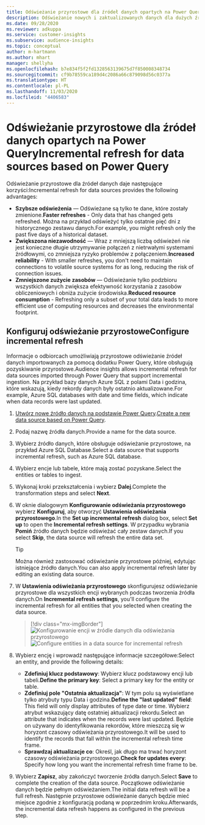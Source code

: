 ```yaml
---
title: Odświeżanie przyrostowe dla źródeł danych opartych na Power Query
description: Odświeżanie nowych i zaktualizowanych danych dla dużych źródeł danych na podstawie Power Query.
ms.date: 09/28/2020
ms.reviewer: adkuppa
ms.service: customer-insights
ms.subservice: audience-insights
ms.topic: conceptual
author: m-hartmann
ms.author: mhart
manager: shellyha
ms.openlocfilehash: b7e834f5f2fd1328563139675d7f850008348734
ms.sourcegitcommit: cf9b78559ca189d4c2086a66c879098d56c0377a
ms.translationtype: HT
ms.contentlocale: pl-PL
ms.lasthandoff: 11/03/2020
ms.locfileid: "4406583"
---
```

# <a name="incremental-refresh-for-data-sources-based-on-power-query"></a><span data-ttu-id="c9d7f-103">Odświeżanie przyrostowe dla źródeł danych opartych na Power Query</span><span class="sxs-lookup"><span data-stu-id="c9d7f-103">Incremental refresh for data sources based on Power Query</span></span>

<span data-ttu-id="c9d7f-104">Odświeżanie przyrostowe dla źródeł danych daje następujące korzyści:</span><span class="sxs-lookup"><span data-stu-id="c9d7f-104">Incremental refresh for data sources provides the following advantages:</span></span>

- <span data-ttu-id="c9d7f-105">**Szybsze odświeżenia** — Odświeżane są tylko te dane, które zostały zmienione.</span><span class="sxs-lookup"><span data-stu-id="c9d7f-105">**Faster refreshes** - Only data that has changed gets refreshed.</span></span> <span data-ttu-id="c9d7f-106">Można na przykład odświeżyć tylko ostatnie pięć dni z historycznego zestawu danych.</span><span class="sxs-lookup"><span data-stu-id="c9d7f-106">For example, you might refresh only the past five days of a historical dataset.</span></span>
- <span data-ttu-id="c9d7f-107">**Zwiększona niezawodność** — Wraz z mniejszą liczbą odświeżeń nie jest konieczne długie utrzymywanie połączeń z nietrwałymi systemami źródłowymi, co zmniejsza ryzyko problemów z połączeniem.</span><span class="sxs-lookup"><span data-stu-id="c9d7f-107">**Increased reliability** - With smaller refreshes, you don't need to maintain connections to volatile source systems for as long, reducing the risk of connection issues.</span></span>
- <span data-ttu-id="c9d7f-108">**Zmniejszone zużycie zasobów** — Odświeżanie tylko podzbioru wszystkich danych zwiększa efektywność korzystania z zasobów obliczeniowych i obniża zużycie środowiska.</span><span class="sxs-lookup"><span data-stu-id="c9d7f-108">**Reduced resource consumption** - Refreshing only a subset of your total data leads to more efficient use of computing resources and decreases the environmental footprint.</span></span>

## <a name="configure-incremental-refresh"></a><span data-ttu-id="c9d7f-109">Konfiguruj odświeżanie przyrostowe</span><span class="sxs-lookup"><span data-stu-id="c9d7f-109">Configure incremental refresh</span></span>

<span data-ttu-id="c9d7f-110">Informacje o odbiorcach umożliwiają przyrostowe odświeżanie źródeł danych importowanych za pomocą dodatku Power Query, które obsługują pozyskiwanie przyrostowe.</span><span class="sxs-lookup"><span data-stu-id="c9d7f-110">Audience insights allows incremental refresh for data sources imported through Power Query that support incremental ingestion.</span></span> <span data-ttu-id="c9d7f-111">Na przykład bazy danych Azure SQL z polami Data i godzina, które wskazują, kiedy rekordy danych były ostatnio aktualizowane.</span><span class="sxs-lookup"><span data-stu-id="c9d7f-111">For example, Azure SQL databases with date and time fields, which indicate when data records were last updated.</span></span>

1. <span data-ttu-id="c9d7f-112">[Utwórz nowe źródło danych na podstawie Power Query](connect-power-query.md).</span><span class="sxs-lookup"><span data-stu-id="c9d7f-112">[Create a new data source based on Power Query](connect-power-query.md).</span></span>

1. <span data-ttu-id="c9d7f-113">Podaj nazwę źródła danych.</span><span class="sxs-lookup"><span data-stu-id="c9d7f-113">Provide a name for the data source.</span></span>

1. <span data-ttu-id="c9d7f-114">Wybierz źródło danych, które obsługuje odświeżanie przyrostowe, na przykład Azure SQL Database.</span><span class="sxs-lookup"><span data-stu-id="c9d7f-114">Select a data source that supports incremental refresh, such as Azure SQL database.</span></span>

1. <span data-ttu-id="c9d7f-115">Wybierz encje lub tabele, które mają zostać pozyskane.</span><span class="sxs-lookup"><span data-stu-id="c9d7f-115">Select the entities or tables to ingest.</span></span>

1. <span data-ttu-id="c9d7f-116">Wykonaj kroki przekształcenia i wybierz **Dalej**.</span><span class="sxs-lookup"><span data-stu-id="c9d7f-116">Complete the transformation steps and select **Next**.</span></span>

1. <span data-ttu-id="c9d7f-117">W oknie dialogowym **Konfigurowanie odświeżania przyrostowego** wybierz **Konfiguruj**, aby otworzyć **Ustawienia odświeżania przyrostowego**.</span><span class="sxs-lookup"><span data-stu-id="c9d7f-117">In the **Set up incremental refresh** dialog box, select **Set up** to open the **Incremental refresh settings**.</span></span> <span data-ttu-id="c9d7f-118">W przypadku wybrania **Pomiń** źródło danych będzie odświeżać cały zestaw danych.</span><span class="sxs-lookup"><span data-stu-id="c9d7f-118">If you select **Skip**, the data source will refresh the entire data set.</span></span>
   > [!TIP]
   > <span data-ttu-id="c9d7f-119">Można również zastosować odświeżanie przyrostowe później, edytując istniejące źródło danych.</span><span class="sxs-lookup"><span data-stu-id="c9d7f-119">You can also apply incremental refresh later by editing an existing data source.</span></span>

1. <span data-ttu-id="c9d7f-120">W **Ustawienia odświeżania przyrostowego** skonfigurujesz odświeżanie przyrostowe dla wszystkich encji wybranych podczas tworzenia źródła danych.</span><span class="sxs-lookup"><span data-stu-id="c9d7f-120">On **Incremental refresh settings**, you'll configure the incremental refresh for all entities that you selected when creating the data source.</span></span>

   > [!div class="mx-imgBorder"]
   > <span data-ttu-id="c9d7f-121">![Konfigurowanie encji w źródle danych dla odświeżania przyrostowego](media/incremental-refresh-settings.png "Konfigurowanie encji w źródle danych dla odświeżania przyrostowego")</span><span class="sxs-lookup"><span data-stu-id="c9d7f-121">![Configure entities in a data source for incremental refresh](media/incremental-refresh-settings.png "Configure entities in a data source for incremental refresh")</span></span>

1. <span data-ttu-id="c9d7f-122">Wybierz encję i wprowadź następujące informacje szczegółowe:</span><span class="sxs-lookup"><span data-stu-id="c9d7f-122">Select an entity, and provide the following details:</span></span>

   - <span data-ttu-id="c9d7f-123">**Zdefiniuj klucz podstawowy**: Wybierz klucz podstawowy encji lub tabeli.</span><span class="sxs-lookup"><span data-stu-id="c9d7f-123">**Define the primary key**: Select a primary key for the entity or table.</span></span>
   - <span data-ttu-id="c9d7f-124">**Zdefiniuj pole "Ostatnia aktualizacja"**: W tym polu są wyświetlane tylko atrybuty typu Data i godzina.</span><span class="sxs-lookup"><span data-stu-id="c9d7f-124">**Define the "last updated" field**: This field will only display attributes of type date or time.</span></span> <span data-ttu-id="c9d7f-125">Wybierz atrybut wskazujący datę ostatniej aktualizacji rekordu.</span><span class="sxs-lookup"><span data-stu-id="c9d7f-125">Select an attribute that indicates when the records were last updated.</span></span> <span data-ttu-id="c9d7f-126">Będzie on używany do identyfikowania rekordów, które mieszczą się w horyzont czasowy odświeżania przyrostowego.</span><span class="sxs-lookup"><span data-stu-id="c9d7f-126">It will be used to identify the records that fall within the incremental refresh time frame.</span></span>
   - <span data-ttu-id="c9d7f-127">**Sprawdzaj aktualizacje co**: Określ, jak długo ma trwać horyzont czasowy odświeżania przyrostowego.</span><span class="sxs-lookup"><span data-stu-id="c9d7f-127">**Check for updates every**: Specify how long you want the incremental refresh time frame to be.</span></span>

1. <span data-ttu-id="c9d7f-128">Wybierz **Zapisz**, aby zakończyć tworzenie źródła danych.</span><span class="sxs-lookup"><span data-stu-id="c9d7f-128">Select **Save** to complete the creation of the data source.</span></span> <span data-ttu-id="c9d7f-129">Początkowe odświeżanie danych będzie pełnym odświeżaniem.</span><span class="sxs-lookup"><span data-stu-id="c9d7f-129">The initial data refresh will be a full refresh.</span></span> <span data-ttu-id="c9d7f-130">Następnie przyrostowe odświeżanie danych będzie mieć miejsce zgodnie z konfiguracją podaną w poprzednim kroku.</span><span class="sxs-lookup"><span data-stu-id="c9d7f-130">Afterwards, the incremental data refresh happens as configured in the previous step.</span></span>
